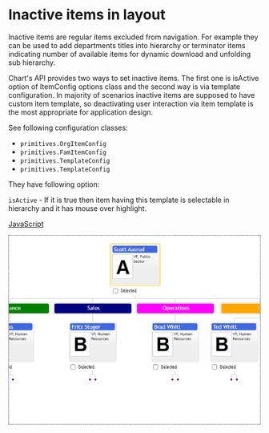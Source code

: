 # Inactive items in layout
Inactive items are regular items excluded from navigation. For example they can be used to add departments titles into hierarchy or terminator items indicating number of available items for dynamic download and unfolding sub hierarchy.

Chart's API provides two ways to set inactive items. The first one is isActive option of ItemConfig options class and the second way is via template configuration. In majority of scenarios inactive items are supposed to have custom item template, so deactivating user interaction via item template is the most appropriate for application design. 

See following configuration classes:

* `primitives.OrgItemConfig`
* `primitives.FamItemConfig`
* `primitives.TemplateConfig`
* `primitives.TemplateConfig`


They have following option:

`isActive` - If it is true then item having this template is selectable in hierarchy and it has mouse over highlight.

[JavaScript](javascript.controls/CaseInactiveItems.html)

![Screenshot](javascript.controls/__image_snapshots__/CaseInactiveItems-snap.png)